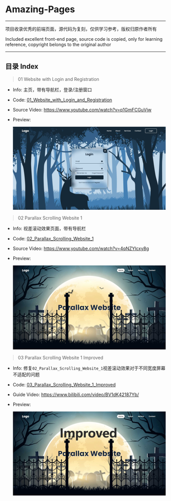 # Amazing-Pages

---
项目收录优秀的前端页面，源代码为复刻，仅供学习参考，版权归原作者所有

Included excellent front-end page, source code is copied, only for learning reference, copyright belongs to the original author

---
## 目录 Index

> 01 Website with Login and Registration
- Info: 主页，带有导航栏，登录/注册窗口
- Code: [01_Website_with_Login_and_Registration](01_Website_with_Login_and_Registration)
- Source Video: https://www.youtube.com/watch?v=p1GmFCGuVjw
- Preview:

  <img src="Preview_Imgs/img_1.jpg" width="500px">

> 02 Parallax Scrolling Website 1
- Info: 视差滚动效果页面，带有导航栏
- Code: [02_Parallax_Scrolling_Website_1](02_Parallax_Scrolling_Website_1)
- Source Video: https://www.youtube.com/watch?v=4qNZYlcxy8g
- Preview:

  <img src="Preview_Imgs/img_2.jpg" width="500px">

> 03 Parallax Scrolling Website 1 Improved
- Info: 修复`02_Parallax_Scrolling_Website_1`视差滚动效果对于不同宽度屏幕不适配的问题
- Code: [03_Parallax_Scrolling_Website_1_Improved](03_Parallax_Scrolling_Website_1_Improved)
- Guide Video: https://www.bilibili.com/video/BV1dK42187Yb/
- Preview:

  <img src="Preview_Imgs/img_3.jpg" width="500px">
